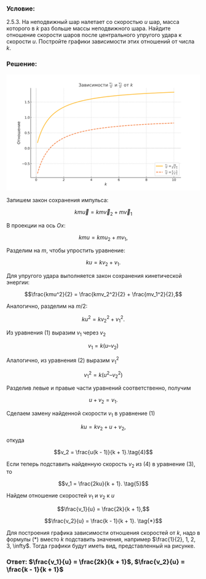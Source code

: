 ###  Условие: 

$2.5.3.$ На неподвижный шар налетает со скоростью $u$ шар, масса которого в $k$ раз больше массы неподвижного шара. Найдите отношение скорости шаров после центрального упругого удара к скорости $u$. Постройте графики зависимости этих отношений от числа $k$. 

###  Решение: 

![|720x432, 95%](../../img/2.5.3/ratios_vs_k_russian.svg)

Запишем закон сохранения импульса:

$$km\vec{u} = km\vec{v}_2 + m\vec{v}_1$$ 

В проекции на ось $Ox$: 

$$kmu = kmu_2 + mv_1,$$ 

Разделим на $m$, чтобы упростить уравнение:

$$ku = kv_2 + v_1.\tag{1}$$ 

Для упругого удара выполняется закон сохранения кинетической энергии:

$$\frac{kmu^2}{2} = \frac{kmv_2^2}{2} + \frac{mv_1^2}{2},$$ 

Аналогично, разделим на $m/2$:

$$ku^2 = kv_2^2 + v_1^2. \tag{2}$$ 

Из уравнения $(1)$ выразим $v_1$ через $v_2$

$$v_1 = k(u – v_2)$$ 

Алалогично, из уравнения $(2	)$ выразим $v_1^2$

$$v_1^2 = k(u^2 – v_2^2)$$ 

Разделив левые и правые части уравнений соответственно, получим 

$$u + v_2 = v_1.\tag{3}$$ 

Сделаем замену найденной скорости $v_1$ в уравнение $(1)$ 

$$ku = kv_2 + u + v_2,$$ 

откуда 

$$v_2 = \frac{u(k - 1)}{k + 1}.\tag{4}$$ 

Если теперь подставить найденную скорость $v_2$ из $(4)$ в уравнение $(3)$, то 

$$v_1 = \frac{2ku}{k + 1}. \tag{5}$$ 

Найдем отношение скоростей $v_1$ и $v_2$ к $u$ 

$$\frac{v_1}{u} = \frac{2k}{k + 1},$$ 

$$\frac{v_2}{u} = \frac{k - 1}{k + 1}. \tag{*}$$ 

Для построения графика зависимости отношения скоростей от $k$, надо в формулы $(*)$ вместо $k$ подставить значения, например $\frac{1}{2}, 1, 2, 3, \infty$. Тогда графики будут иметь вид, представленный на рисунке. 


###  Ответ: $\frac{v_1}{u} = \frac{2k}{k + 1}$, $\frac{v_2}{u} = \frac{k - 1}{k + 1}$
